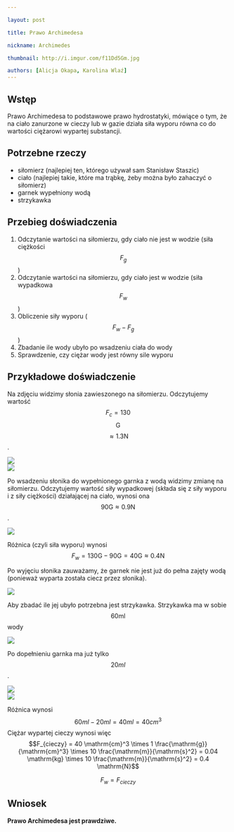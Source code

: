 ```yaml
---

layout: post

title: Prawo Archimedesa

nickname: Archimedes

thumbnail: http://i.imgur.com/f11Dd5Gm.jpg

authors: [Alicja Okapa, Karolina Wlaź]
---
```


## Wstęp

Prawo Archimedesa to podstawowe prawo hydrostatyki, mówiące o tym, że na ciało zanurzone w cieczy lub w gazie działa siła wyporu równa co do wartości ciężarowi wypartej substancji.

## Potrzebne rzeczy

- siłomierz (najlepiej ten, którego używał sam Stanisław Staszic)
- ciało (najlepiej takie, które ma trąbkę, żeby można było zahaczyć o siłomierz)
- garnek wypełniony wodą
- strzykawka

## Przebieg doświadczenia

1. Odczytanie wartości na siłomierzu, gdy ciało nie jest w wodzie (siła ciężkości $$ F_g $$)
2. Odczytanie wartości na siłomierzu, gdy ciało jest w wodzie (siła wypadkowa $$ F_w $$)
3. Obliczenie siły wyporu ($$ F_w - F_g $$)
4. Zbadanie ile wody ubyło po wsadzeniu ciała do wody
5. Sprawdzenie, czy ciężar wody jest równy sile wyporu

## Przykładowe doświadczenie

Na zdjęciu widzimy słonia zawieszonego na siłomierzu. Odczytujemy wartość 
$$F_c = 130$$<a class="tooltipped" data-tooltip="gram-siła" title="gram-siła" alt="gram-siła">$$\mathrm{G}$$</a>$$ ≈ 1.3 \mathrm{N}$$.

<div class="row">
  <div class="col s6"><img class="materialboxed responsive-img" data-src="//i.imgur.com/NkdroCq.jpg" src="//i.imgur.com/NkdroCqm.jpg"></div>
  <div class="col s6"><img class="materialboxed responsive-img" data-src="//i.imgur.com/EaOxbgh.jpg" src="//i.imgur.com/EaOxbghm.jpg"></div>
</div>

Po wsadzeniu słonika do wypełnionego garnka z wodą widzimy zmianę na siłomierzu. Odczytujemy wartość siły wypadkowej (składa się z siły wyporu i z siły ciężkości) działającej na ciało, wynosi ona $$90 \mathrm{G} ≈ 0.9 \mathrm{N}$$.

<div class="row">
  <div class="col s6"><img class="materialboxed responsive-img" data-src="//i.imgur.com/QrRz7kk.jpg" src="//i.imgur.com/QrRz7kkm.jpg"></div>
</div>

Różnica (czyli siła wyporu) wynosi $$F_w = 130 \mathrm{G} - 90 \mathrm{G} = 40 \mathrm{G} ≈ 0.4 \mathrm{N}$$

Po wyjęciu słonika zauważamy, że garnek nie jest już do pełna zajęty wodą (ponieważ wyparta została ciecz przez słonika).

<div class="row">
  <div class="col s6"><img class="materialboxed responsive-img" data-src="//i.imgur.com/mjbKarD.jpg" src="//i.imgur.com/mjbKarDm.jpg"></div>
</div>

Aby zbadać ile jej ubyło potrzebna jest strzykawka.
Strzykawka ma w sobie $$60 \mathrm{ml}$$ wody

<div class="row">
  <div class="col s6"><img class="materialboxed responsive-img" data-src="//i.imgur.com/xxWMZim.jpg" src="//i.imgur.com/xxWMZimm.jpg"></div>
</div>

Po dopełnieniu garnka ma już tylko $$20 ml$$.

<div class="row">
  <div class="col s6"><img class="materialboxed responsive-img" data-src="//i.imgur.com/Dyf5ZJq.jpg" src="//i.imgur.com/Dyf5ZJqm.jpg"></div>
  <div class="col s6"><img class="materialboxed responsive-img" data-src="//i.imgur.com/f11Dd5G.jpg" src="//i.imgur.com/f11Dd5Gm.jpg"></div>
</div>

Różnica wynosi $$60 ml - 20 ml = 40 ml = 40 cm^3$$
 Ciężar wypartej cieczy wynosi więc 
$$F_{cieczy} = 40 \mathrm{cm}^3 \times 1 \frac{\mathrm{g}}{\mathrm{cm}^3} \times 10 \frac{\mathrm{m}}{\mathrm{s}^2} = 0.04 \mathrm{kg} \times 10 \frac{\mathrm{m}}{\mathrm{s}^2} = 0.4 \mathrm{N}$$

$$ F_w = F_{cieczy} $$

## Wniosek

**Prawo Archimedesa jest prawdziwe.**
